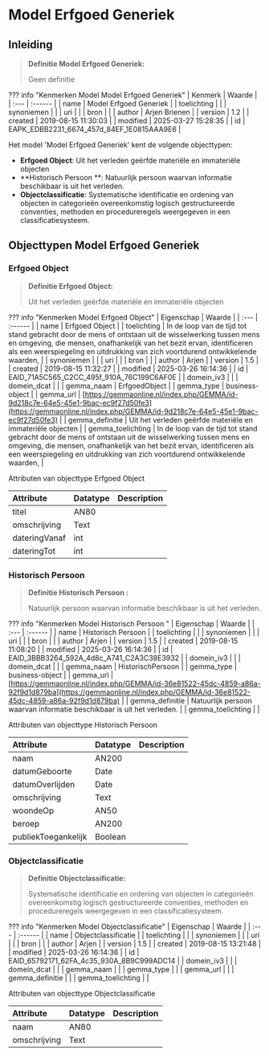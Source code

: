 # Model Erfgoed Generiek
## Inleiding
> **Definitie Model Erfgoed Generiek:** 
>
> Geen definitie

??? info "Kenmerken Model Model Erfgoed Generiek"
    | Kenmerk | Waarde |
    | :--- | :------ |
    | name | Model Erfgoed Generiek |
    | toelichting |  |
    | synoniemen |  |
    | uri |  |
    | bron |  |
    | author | Arjen Brienen |
    | version | 1.2 |
    | created | 2019-08-15 11:30:03 |
    | modified | 2025-03-27 15:28:35 |
    | id | EAPK_EDBB2231_6674_457d_84EF_1E0815AAA9E6 |
    

Het model 'Model Erfgoed Generiek' kent de volgende objecttypen:

* **Erfgoed Object**: Uit het verleden geërfde materiële en immateriële objecten
* **Historisch Persoon **: Natuurlijk persoon waarvan informatie beschikbaar is uit het verleden.
* **Objectclassificatie**: Systematische identificatie en ordening van objecten in categorieën overeenkomstig logisch gestructureerde conventies, methoden en procedureregels weergegeven in een classificatiesysteem.


## Objecttypen Model Erfgoed Generiek


### Erfgoed Object
> **Definitie Erfgoed Object:** 
>
> Uit het verleden geërfde materiële en immateriële objecten

??? info "Kenmerken Model Erfgoed Object"
    | Eigenschap | Waarde |
    | :--- | :------ |
    | name | Erfgoed Object |
    | toelichting | In de loop van de tijd tot stand gebracht door de mens of ontstaan uit de wisselwerking tussen mens en omgeving, die mensen, onafhankelijk van het bezit ervan, identificeren als een weerspiegeling en uitdrukking van zich voortdurend ontwikkelende waarden, |
    | synoniemen |  |
    | uri |  |
    | bron |  |
    | author | Arjen |
    | version | 1.5 |
    | created | 2019-08-15 11:32:27 |
    | modified | 2025-03-26 16:14:36 |
    | id | EAID_71A5C565_C2CC_495f_910A_76C199C6AF0E |
    | domein_iv3 |  |
    | domein_dcat |  |
    | gemma_naam | ErfgoedObject |
    | gemma_type | business-object |
    | gemma_url | [https://gemmaonline.nl/index.php/GEMMA/id-9d218c7e-64e5-45e1-9bac-ec9f27d50fe3](https://gemmaonline.nl/index.php/GEMMA/id-9d218c7e-64e5-45e1-9bac-ec9f27d50fe3) |
    | gemma_definitie | Uit het verleden geërfde materiële en immateriële objecten |
    | gemma_toelichting | In de loop van de tijd tot stand gebracht door de mens of ontstaan uit de wisselwerking tussen mens en omgeving, die mensen, onafhankelijk van het bezit ervan, identificeren als een weerspiegeling en uitdrukking van zich voortdurend ontwikkelende waarden, |
    

Attributen van objecttype Erfgoed Object

| Attribute | Datatype | Description |
| :--- | :--- | :--- |
| titel | AN80 |  |
| omschrijving | Text |  |
| dateringVanaf | int |  |
| dateringTot | int |  |



### Historisch Persoon 
> **Definitie Historisch Persoon :** 
>
> Natuurlijk persoon waarvan informatie beschikbaar is uit het verleden.

??? info "Kenmerken Model Historisch Persoon "
    | Eigenschap | Waarde |
    | :--- | :------ |
    | name | Historisch Persoon |
    | toelichting |  |
    | synoniemen |  |
    | uri |  |
    | bron |  |
    | author | Arjen |
    | version | 1.5 |
    | created | 2019-08-15 11:08:20 |
    | modified | 2025-03-26 16:14:36 |
    | id | EAID_3BBB3264_592A_4d8c_A741_C2A3C38E3932 |
    | domein_iv3 |  |
    | domein_dcat |  |
    | gemma_naam | HistorischPersoon |
    | gemma_type | business-object |
    | gemma_url | [https://gemmaonline.nl/index.php/GEMMA/id-36e81522-45dc-4859-a86a-92f9d1d879ba](https://gemmaonline.nl/index.php/GEMMA/id-36e81522-45dc-4859-a86a-92f9d1d879ba) |
    | gemma_definitie | Natuurlijk persoon waarvan informatie beschikbaar is uit het verleden. |
    | gemma_toelichting |  |
    

Attributen van objecttype Historisch Persoon 

| Attribute | Datatype | Description |
| :--- | :--- | :--- |
| naam | AN200 |  |
| datumGeboorte | Date |  |
| datumOverlijden | Date |  |
| omschrijving | Text |  |
| woondeOp | AN50 |  |
| beroep | AN200 |  |
| publiekToegankelijk | Boolean |  |



### Objectclassificatie
> **Definitie Objectclassificatie:** 
>
> Systematische identificatie en ordening van objecten in categorieën overeenkomstig logisch gestructureerde conventies, methoden en procedureregels weergegeven in een classificatiesysteem.

??? info "Kenmerken Model Objectclassificatie"
    | Eigenschap | Waarde |
    | :--- | :------ |
    | name | Objectclassificatie |
    | toelichting |  |
    | synoniemen |  |
    | uri |  |
    | bron |  |
    | author | Arjen |
    | version | 1.5 |
    | created | 2019-08-15 13:21:48 |
    | modified | 2025-03-26 16:14:36 |
    | id | EAID_65792171_62FA_4c35_930A_8B9C999ADC14 |
    | domein_iv3 |  |
    | domein_dcat |  |
    | gemma_naam |  |
    | gemma_type |  |
    | gemma_url |  |
    | gemma_definitie |  |
    | gemma_toelichting |  |
    

Attributen van objecttype Objectclassificatie

| Attribute | Datatype | Description |
| :--- | :--- | :--- |
| naam | AN80 |  |
| omschrijving | Text |  |





